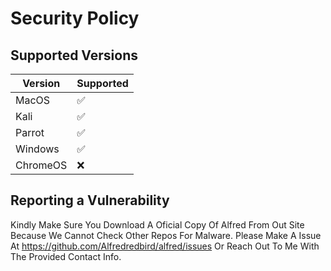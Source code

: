 # Security Policy

## Supported Versions



| Version | Supported          |
| ------- | ------------------ |
| MacOS   | :white_check_mark: |
| Kali    | :white_check_mark: |
| Parrot  | :white_check_mark: |
| Windows | :white_check_mark: |
| ChromeOS| :x:

## Reporting a Vulnerability
Kindly Make Sure You Download A Oficial Copy Of Alfred From Out Site Because We Cannot Check Other Repos For Malware.
Please Make A Issue At https://github.com/Alfredredbird/alfred/issues Or Reach Out To Me With The Provided Contact Info.

